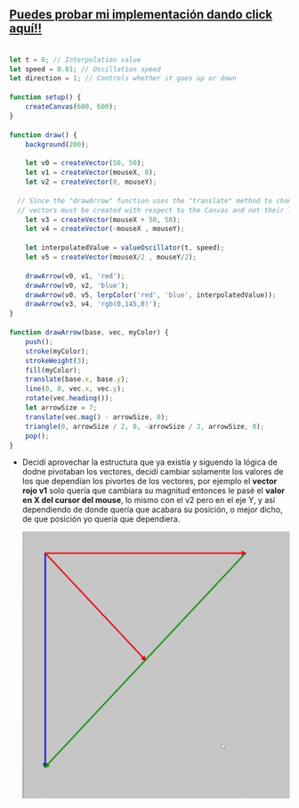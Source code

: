 ## [Puedes probar mi implementación dando click aquí!!](https://editor.p5js.org/Adept-KeyCap/full/BlCZG9-iu)

```js

let t = 0; // Interpolation value
let speed = 0.01; // Oscillation speed
let direction = 1; // Controls whether it goes up or down

function setup() {
    createCanvas(600, 600);
}

function draw() {
    background(200);
  
    let v0 = createVector(50, 50);
    let v1 = createVector(mouseX, 0);
    let v2 = createVector(0, mouseY);
  
  // Since the "drawArrow" function uses the "translate" method to change the origin,
  // vectors must be created with respect to the Canvas and not their local position
    let v3 = createVector(mouseX + 50, 50);
    let v4 = createVector(-mouseX , mouseY);

    let interpolatedValue = valueOscillator(t, speed);
    let v5 = createVector(mouseX/2 , mouseY/2);

    drawArrow(v0, v1, 'red');
    drawArrow(v0, v2, 'blue');
    drawArrow(v0, v5, lerpColor('red', 'blue', interpolatedValue));
    drawArrow(v3, v4, 'rgb(0,145,0)');
}

function drawArrow(base, vec, myColor) {
    push();
    stroke(myColor);
    strokeWeight(3);
    fill(myColor);
    translate(base.x, base.y);
    line(0, 0, vec.x, vec.y);
    rotate(vec.heading());
    let arrowSize = 7;
    translate(vec.mag() - arrowSize, 0);
    triangle(0, arrowSize / 2, 0, -arrowSize / 2, arrowSize, 0);
    pop();
}


```

- Decidí aprovechar la estructura que ya existía y siguendo la lógica de dodne pivotaban los vectores, decidí cambiar solamente los valores de los que dependían los pivortes de los vectores, por ejemplo el **vector rojo v1** solo quería que cambiara su magnitud entonces le pasé el **valor en X del cursor del mouse**, lo mismo con el v2 pero en el eje Y, y así dependiendo de donde quería que acabara su posición, o mejor dicho, de que posición yo quería que dependiera.

  ![Resultado de la actividad06](../../../../../src/assets/Unidad02/A06_Resultado0.gif)
